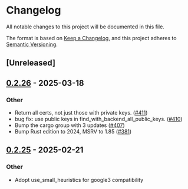 # Changelog

All notable changes to this project will be documented in this file.

The format is based on [Keep a Changelog](https://keepachangelog.com/en/1.0.0/),
and this project adheres to [Semantic Versioning](https://semver.org/spec/v2.0.0.html).

## [Unreleased]

## [0.2.26](https://github.com/google/native-pkcs11/compare/native-pkcs11-v0.2.25...native-pkcs11-v0.2.26) - 2025-03-18

### Other

- Return all certs, not just those with private keys. ([#411](https://github.com/google/native-pkcs11/pull/411))
- bug fix: use public keys in find_with_backend_all_public_keys. ([#410](https://github.com/google/native-pkcs11/pull/410))
- Bump the cargo group with 3 updates ([#407](https://github.com/google/native-pkcs11/pull/407))
- Bump Rust edition to 2024, MSRV to 1.85 ([#381](https://github.com/google/native-pkcs11/pull/381))

## [0.2.25](https://github.com/google/native-pkcs11/compare/native-pkcs11-v0.2.24...native-pkcs11-v0.2.25) - 2025-02-21

### Other

- Adopt use_small_heuristics for google3 compatibility
